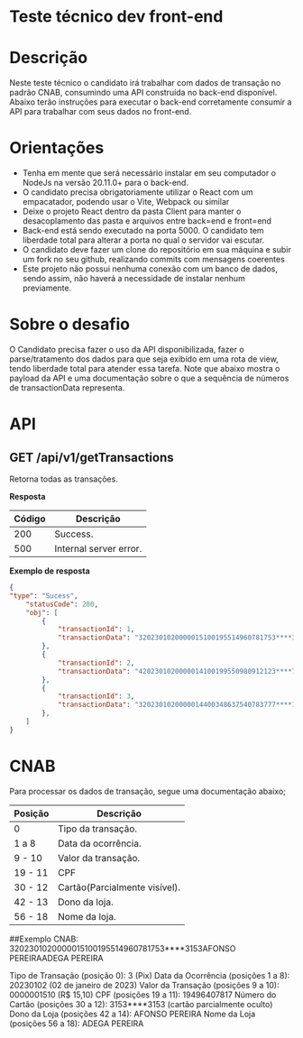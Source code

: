 # Teste técnico dev front-end

# Descrição
Neste teste técnico o candidato irá trabalhar com dados de transação no padrão CNAB, consumindo uma API construída no back-end disponível. Abaixo terão instruções
para executar o back-end corretamente consumir a API para trabalhar com seus dados no front-end.

# Orientações
- Tenha em mente que será necessário instalar em seu computador o NodeJs na versão 20.11.0+ para o back-end.
- O candidato precisa obrigatoriamente utilizar o React com um empacatador, podendo usar o Vite, Webpack ou similar
- Deixe o projeto React dentro da pasta Client para manter o desacoplamento das pasta e arquivos entre back=end e front=end
- Back-end está sendo executado na porta 5000. O candidato tem liberdade total para alterar a porta no qual o servidor vai escutar.
- O candidato deve fazer um clone do repositório em sua máquina e subir um fork no seu github, realizando commits com mensagens coerentes
- Este projeto não possui nenhuma conexão com um banco de dados, sendo assim, não haverá a necessidade de instalar nenhum previamente.

# Sobre o desafio
O Candidato precisa fazer o uso da API disponibilizada, fazer o parse/tratamento dos dados para que seja exibído em uma rota de view, tendo liberdade total para atender essa tarefa.
Note que abaixo mostra o payload da API e uma documentação sobre o que a sequência de números de transactionData representa.

# API
## GET /api/v1/getTransactions

Retorna todas as transações.

**Resposta**

| Código | Descrição                    |
|--------|------------------------------|
| 200    | Success.|
| 500    | Internal server error.|

**Exemplo de resposta**

```json
{
"type": "Sucess",
    "statusCode": 200,
    "obj": [
        {
            "transactionId": 1,
            "transactionData": "3202301020000015100195514960781753****3153AFONSO PEREIRAADEGA PEREIRA"
        },
        {
            "transactionId": 2,
            "transactionData": "4202301020000014100199550980912123****7687PRISCILA COSTALOJAS MÁGICO DE OZ"
        },
        {
            "transactionId": 3,
            "transactionData": "3202301020000014400348637540783777****1313JOSÉ ALENCAR FSUPERMERCADO ARAUJ"
        },
    ]
}
```

# CNAB
Para processar os dados de transação, segue uma documentação abaixo;

| Posição | Descrição                    |
|---------|------------------------------|
| 0       | Tipo da transação.           |
| 1 a 8   | Data da ocorrência.          |
| 9 - 10  | Valor da transação.          |
| 19 - 11 | CPF                          |
| 30 - 12 | Cartão(Parcialmente visível).|
| 42 - 13 | Dono da loja.                |
| 56 - 18 | Nome da loja.                |

##Exemplo
CNAB: 3202301020000015100195514960781753****3153AFONSO PEREIRAADEGA PEREIRA

Tipo de Transação (posição 0): 3 (Pix)
Data da Ocorrência (posições 1 a 8): 20230102 (02 de janeiro de 2023)
Valor da Transação (posições 9 a 10): 0000001510 (R$ 15,10)
CPF (posições 19 a 11): 19496407817
Número do Cartão (posições 30 a 12): 3153****3153 (cartão parcialmente oculto)
Dono da Loja (posições 42 a 14): AFONSO PEREIRA
Nome da Loja (posições 56 a 18): ADEGA PEREIRA



